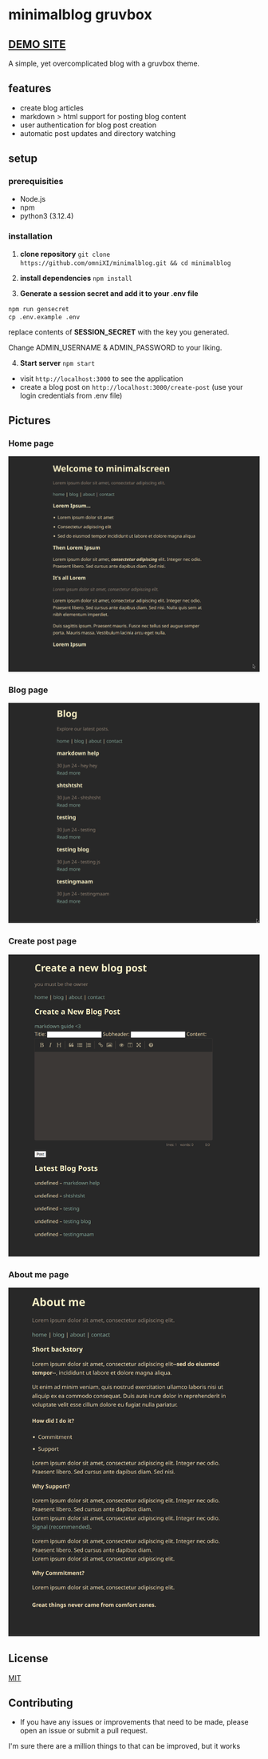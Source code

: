 # minimalblog gruvbox
## [DEMO SITE](https://minimalscreen.com/)
A simple, yet overcomplicated blog with a gruvbox theme.

## features
- create blog articles
- markdown > html support for posting blog content
- user authentication for blog post creation
- automatic post updates and directory watching

## setup

### prerequisities

- Node.js
- npm
- python3 (3.12.4)

### installation

1. **clone repository**
`git clone https://github.com/omniXI/minimalblog.git && cd minimalblog`

2. **install dependencies**
`npm install`

3. **Generate a session secret and add it to your .env file**
```
npm run gensecret
cp .env.example .env
```
replace contents of **SESSION_SECRET** with the key you generated.

Change ADMIN_USERNAME & ADMIN_PASSWORD to your liking.

4. **Start server**
`npm start`

- visit `http://localhost:3000` to see the application
- create a blog post on `http://localhost:3000/create-post` (use your login credentials from .env file)

## Pictures

### Home page
![](https://raw.githubusercontent.com/omniXI/minimalblog/main/images/home.png)

### Blog page
![](https://raw.githubusercontent.com/omniXI/minimalblog/main/images/blog.png)

### Create post page
![](https://raw.githubusercontent.com/omniXI/minimalblog/main/images/create-post.png)

### About me page
![](https://raw.githubusercontent.com/omniXI/minimalblog/main/images/about.png)


## License

[MIT](https://choosealicense.com/licenses/mit/)

## Contributing
- If you have any issues or improvements that need to be made, please open an issue or submit a pull request.


I'm sure there are a million things to that can be improved, but it works


